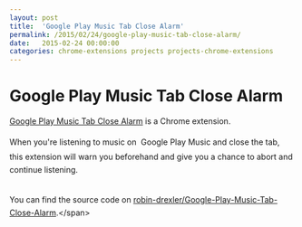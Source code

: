 ```yaml
---
layout: post
title:  'Google Play Music Tab Close Alarm'
permalink: /2015/02/24/google-play-music-tab-close-alarm/
date:   2015-02-24 00:00:00
categories: chrome-extensions projects projects-chrome-extensions
---
```



# Google Play Music Tab Close Alarm
[Google Play Music Tab Close Alarm](https://chrome.google.com/webstore/detail/google-play-music-tab-clo/ckclfldnjoefbibhhbdklbddhnehdgol "https://chrome.google.com/webstore/detail/google-play-music-tab-clo/ckclfldnjoefbibhhbdklbddhnehdgol") is a Chrome extension.  

When you're listening to music on <span data-mce-style="line-height: 30.3999996185303px;" style="line-height: 30.3999996185303px;"> </span><span data-mce-style="line-height: 30.3999996185303px;" style="line-height: 30.3999996185303px;">Google Play Music </span><span data-mce-style="line-height: 1.6;" style="line-height: 1.6;">and close the tab, this extension will warn you beforehand and give you a chance to abort and continue listening.</span>  

 <span data-mce-style="line-height: 1.6;" style="line-height: 1.6;"></span>   
<span data-mce-style="line-height: 1.6;" style="line-height: 1.6;">You can find the source code on [robin-drexler/Google-Play-Music-Tab-Close-Alarm](https://github.com/robin-drexler/Google-Play-Music-Tab-Close-Alarm "https://github.com/robin-drexler/Google-Play-Music-Tab-Close-Alarm").</span>